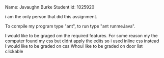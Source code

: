 Name: Javaughn Burke
Student id: 1025920


i am the only person that did this assignment.


To compile my program type "ant", to run type "ant runmeJava".

I would like to be graged om the required features.
For some reason my the computer found my css but didnt apply the edits so i used inline css instead
I would like to be graded on css
Whoul like to be graded on door list clickable